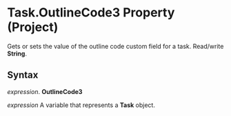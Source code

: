 
# Task.OutlineCode3 Property (Project)

 Gets or sets the value of the outline code custom field for a task. Read/write **String**.


## Syntax

 _expression_. **OutlineCode3**

 _expression_ A variable that represents a **Task** object.

